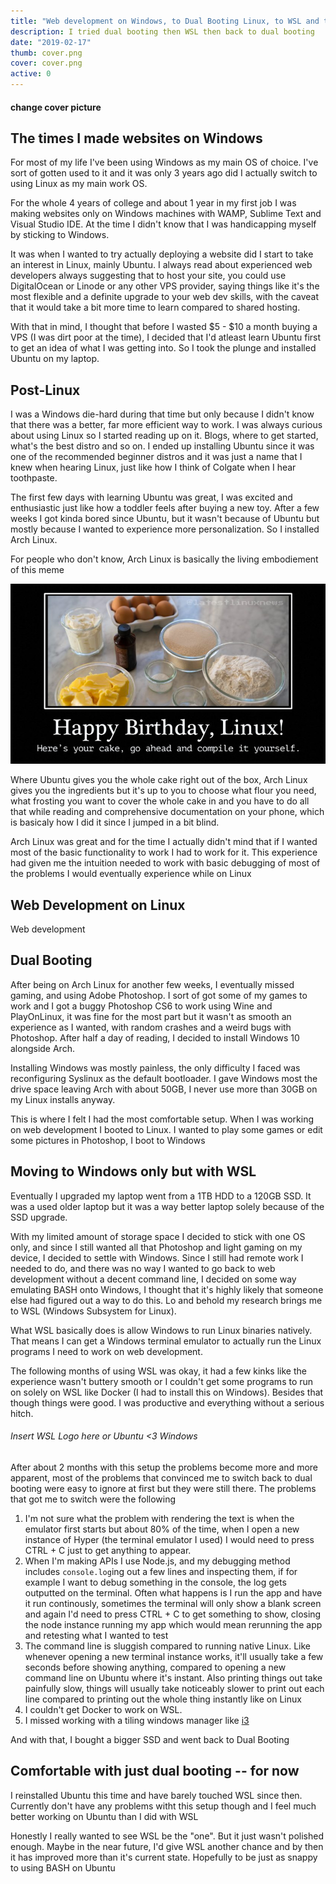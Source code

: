 ```yaml
---
title: "Web development on Windows, to Dual Booting Linux, to WSL and then back to Dual Booting Linux"
description: I tried dual booting then WSL then back to dual booting
date: "2019-02-17"
thumb: cover.png
cover: cover.png
active: 0
---
```


#### change cover picture

## The times I made websites on Windows

For most of my life I've been using Windows as my main OS of choice. I've sort of gotten used to it and it was only 3 years ago did I actually switch to using Linux as my main work OS.

For the whole 4 years of college and about 1 year in my first job I was making websites only on Windows machines with WAMP, Sublime Text and Visual Studio IDE. At the time I didn't know that I was handicapping myself by sticking to Windows.

It was when I wanted to try actually deploying a website did I start to take an interest in Linux, mainly Ubuntu. I always read about experienced web developers always suggesting that to host your site, you could use DigitalOcean or Linode or any other VPS provider, saying things like it's the most flexible and a definite upgrade to your web dev skills, with the caveat that it would take a bit more time to learn compared to shared hosting.

With that in mind, I thought that before I wasted $5 - $10 a month buying a VPS (I was dirt poor at the time), I decided that I'd atleast learn Ubuntu first to get an idea of what I was getting into. So I took the plunge and installed Ubuntu on my laptop. 

## Post-Linux

I was a Windows die-hard during that time but only because I didn't know that there was a better, far more efficient way to work. I was always curious about using Linux so I started reading up on it. Blogs, where to get started, what's the best distro and so on. I ended up installing Ubuntu since it was one of the recommended beginner distros and it was just a name that I knew when hearing Linux, just like how I think of Colgate when I hear toothpaste.

The first few days with learning Ubuntu was great, I was excited and enthusiastic just like how a toddler feels after buying a new toy. After a few weeks I got kinda bored since Ubuntu, but it wasn't because of Ubuntu but mostly because I wanted to experience more personalization. So I installed Arch Linux.

For people who don't know, Arch Linux is basically the living embodiement of this meme

![Arch Linux in picture form](bday.jpg "Arch Linux in picture form")

Where Ubuntu gives you the whole cake right out of the box, Arch Linux gives you the ingredients but it's up to you to choose what flour you need, what frosting you want to cover the whole cake in and you have to do all that while reading and comprehensive documentation on your phone, which is basicaly how I did it since I jumped in a bit blind.

Arch Linux was great and for the time I actually didn't mind that if I wanted most of the basic functionality to work I had to work for it. This experience had given me the intuition needed to work with basic debugging of most of the problems I would eventually experience while on Linux

## Web Development on Linux

Web development

## Dual Booting

After being on Arch Linux for another few weeks, I eventually missed gaming, and using Adobe Photoshop. I sort of got some of my games to work and I got a buggy Photoshop CS6 to work using Wine and PlayOnLinux, it was fine for the most part but it wasn't as smooth an experience as I wanted, with random crashes and a weird bugs with Photoshop. After half a day of reading, I decided to install Windows 10 alongside Arch.

Installing Windows was mostly painless, the only difficulty I faced was reconfiguring Syslinux as the default bootloader. I gave Windows most the drive space leaving Arch with about 50GB, I never use more than 30GB on my Linux installs anyway.

This is where I felt I had the most comfortable setup. When I was working on web development I booted to Linux. I wanted to play some games or edit some pictures in Photoshop, I boot to Windows

## Moving to Windows only but with WSL

Eventually I upgraded my laptop went from a 1TB HDD to a 120GB SSD. It was a used older laptop but it was a way better laptop solely because of the SSD upgrade.

With my limited amount of storage space I decided to stick with one OS only, and since I still wanted all that Photoshop and light gaming on my device, I decided to settle with Windows. Since I still had remote work I needed to do, and there was no way I wanted to go back to web development without a decent command line, I decided on some way emulating BASH onto Windows, I thought that it's highly likely that someone else had figured out a way to do this. Lo and behold my research brings me to WSL (Windows Subsystem for Linux).

What WSL basically does is allow Windows to run Linux binaries natively. That means I can get a Windows terminal emulator to actually run the Linux programs I need to work on web development.

The following months of using WSL was okay, it had a few kinks like the experience wasn't buttery smooth or I couldn't get some programs to run on solely on WSL like Docker (I had to install this on Windows). Besides that though things were good. I was productive and everything without a serious hitch.

###### Insert WSL Logo here or Ubuntu <3 Windows

After about 2 months with this setup the problems become more and more apparent, most of the problems that convinced me to switch back to dual booting were easy to ignore at first but they were still there. The problems that got me to switch were the following

1. I'm not sure what the problem with rendering the text is when the emulator first starts but about 80% of the time, when I open a new instance of Hyper (the terminal emulator I used) I would need to press CTRL + C just to get anything to appear.
2. When I'm making APIs I use Node.js, and my debugging method includes `console.log`ing out a few lines and inspecting them, if for example I want to debug something in the console, the log gets outputted on the terminal. Often what happens is I run the app and have it run continously, sometimes the terminal will only show a blank screen and again I'd need to press CTRL + C to get something to show, closing the node instance running my app which would mean rerunning the app and retesting what I wanted to test
3. The command line is sluggish compared to running native Linux. Like whenever opening a new terminal instance works, it'll usually take a few seconds before showing anything, compared to opening a new command line on Ubuntu where it's instant. Also printing things out take painfully slow, things will usually take noticeably slower to print out each line compared to printing out the whole thing instantly like on Linux
4. I couldn't get Docker to work on WSL.
5. I missed working with a tiling windows manager like [i3](https://i3wm.org/)

And with that, I bought a bigger SSD and went back to Dual Booting

## Comfortable with just dual booting -- for now

I reinstalled Ubuntu this time and have barely touched WSL since then. Currently don't have any problems witht this setup though and I feel much better working on Ubuntu than I did with WSL

Honestly I really wanted to see WSL be the "one". But it just wasn't polished enough. Maybe in the near future, I'd give WSL another chance and by then it has improved more than it's current state. Hopefully to be just as snappy to using BASH on Ubuntu

